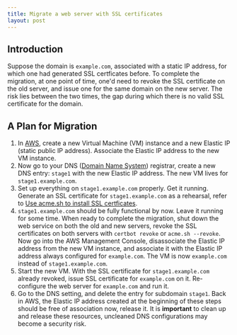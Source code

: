 ```yaml
---
title: Migrate a web server with SSL certificates
layout: post
---
```


## Introduction
Suppose the domain is `example.com`, associated with a static IP address, for which one had generated SSL certficates before. To complete the migration, at one point of time, one'd need to revoke the SSL certificate on the old server, and issue one for the same domain on the new server. The risk lies between the two times, the gap during which there is no valid SSL certificate for the domain.

## A Plan for Migration
1. In [AWS](https://aws.amazon.com), create a new Virtual Machine (VM) instance and a new Elastic IP (static public IP address). Associate the Elastic IP address to the new VM instance.
2. Now go to your DNS ([Domain Name System](https://en.wikipedia.org/wiki/Domain_Name_System)) registrar, create a new DNS entry: `stage1` with the new Elastic IP address. The new VM lives for `stage1.example.com`.
3. Set up everything on `stage1.example.com` properly. Get it running. Generate an SSL certificate for `stage1.example.com` as a rehearsal, refer to [Use acme.sh to install SSL certficates](/2023/08/28/acme-SSL-certificates.html).
4. `stage1.example.com` should be fully functional by now. Leave it running for some time. When ready to complete the migration, shut down the web service on both the old and new servers, revoke the SSL certificates on both servers with `certbot revoke` or `acme.sh --revoke`. Now go into the AWS Management Console, disassociate the Elastic IP address from the new VM instance, and associate it with the Elastic IP address always configured for `example.com`. The VM is now `example.com` instead of `stage1.example.com`.
5. Start the new VM. With the SSL certificate for `stage1.example.com` already revoked, issue SSL certificate for `example.com` on it. Re-configure the web server for `example.com` and run it.
6. Go to the DNS setting, and delete the entry for subdomain `stage1`. Back in AWS, the Elastic IP address created at the beginning of these steps should be free of association now, release it. It is **important** to clean up and release these resources, uncleaned DNS configurations may become a security risk.

